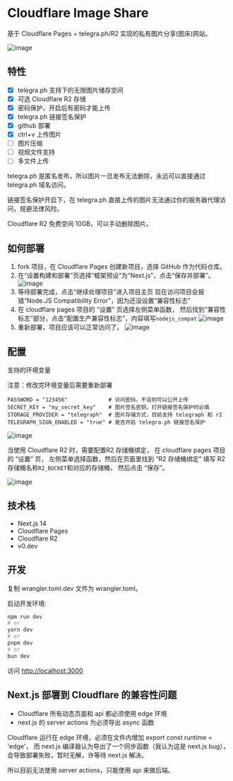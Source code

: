 # Cloudflare Image Share
基于 Cloudflare Pages + telegra.ph/R2 实现的私有图片分享(图床)网站。

![image](https://cloudflare-image-share.pages.dev/file/StRCFKTWynky.jpeg)

## 特性
- [X] telegra.ph 支持下的无限图片储存空间
- [X] 可选 Cloudflare R2 存储
- [X] 密码保护，开启后有密码才能上传
- [X] telegra.ph 链接签名保护
- [X] github 部署
- [X] ctrl+v 上传图片
- [ ] 图片压缩
- [ ] 视频文件支持
- [ ] 多文件上传

telegra.ph 是匿名发布，所以图片一旦发布无法删除，永远可以直接通过 telegra.ph 域名访问。

链接签名保护开启下，在 telegra.ph 直接上传的图片无法通过你的服务器代理访问，规避法律风险。

Cloudflare R2 免费空间 10GB，可以手动删除图片。


[//]: # (## 为什么开发这个项目)

## 如何部署
1. fork 项目，在 Cloudflare Pages 创建新项目，选择 GitHub 作为代码仓库。
2. 在“设置构建和部署”页选择“框架预设”为“Next.js”，点击“保存并部署”。
![image](https://cloudflare-image-share.pages.dev/file/203qsPwjltsq.jpeg)
3. 等待部署完成，点击“继续处理项目”进入项目主页 
现在访问项目会报错“Node.JS Compatibility Error”，因为还没设置“兼容性标志”
4. 在 cloudflare pages 项目的 “设置” 页选择左侧菜单函数，
然后找到“兼容性标志”部分，点击“配置生产兼容性标志”，内容填写```nodejs_compat```
![image](https://cloudflare-image-share.pages.dev/file/UBwpyo6p3Diu.jpeg)
5. 重新部署，项目应该可以正常访问了。
![image](https://cloudflare-image-share.pages.dev/file/G9Hl66ma73MZ.jpeg)

## 配置
支持的环境变量

注意：修改完环境变量后需要重新部署
```dotenv
PASSWORD = "123456"             # 访问密码，不设则可以公开上传
SECRET_KEY = "my_secret_key"    # 图片签名密钥，打开链接签名保护时必填
STORAGE_PROVIDER = "telegraph"  # 图片存储方式，目前支持 telegraph 和 r2
TELEGRAPH_SIGN_ENABLED = "true" # 是否开启 telegra.ph 链接签名保护
```
![image](https://cloudflare-image-share.pages.dev/file/EJBhKqdyJ4cs.jpeg)

当使用 Cloudflare R2 时，需要配置R2 存储桶绑定，
在 cloudflare pages 项目的 “设置” 页，
左侧菜单选择函数，然后在页面里找到 “R2 存储桶绑定”
填写 R2 存储桶名称```R2_BUCKET```和对应的存储桶，
然后点击 “保存”。

![image](https://cloudflare-image-share.pages.dev/file/Oct63XBFQph5.jpeg)

## 技术栈
- Next.js 14
- Cloudflare Pages
- Cloudflare R2
- v0.dev

## 开发

复制 wrangler.toml.dev 文件为 wrangler.toml。

启动开发环境:

```bash
npm run dev
# or
yarn dev
# or
pnpm dev
# or
bun dev
```

访问 [http://localhost:3000](http://localhost:3000) 

## Next.js 部署到 Cloudflare 的兼容性问题

- Cloudflare 所有动态页面和 api 都必须使用 edge 环境
- next.js 的 server actions 为必须导出 async 函数

Cloudflare 运行在 edge 环境，必须在文件内增加 export const runtime = 'edge'，
而 next.js 编译器认为导出了一个同步函数（我认为这是 next.js bug），会导致部署失败，暂时无解，许等待 next.js 解决。

所以目前无法使用 server actions，只能使用 api 来做后端。